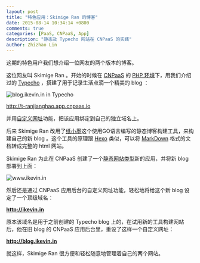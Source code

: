 ```yaml
---
layout: post
title: "特色应用：Skimige Ran 的博客"
date: 2015-08-14 10:34:14 +0800
comments: true
categories: [PaaS, CNPaaS, App]
description: "静态及 Typecho 网站在 CNPaaS 的实践"
author: Zhizhao Lin
---
```


这期的特色用户我们想介绍一位网友的两个版本的博客。

这位网友叫 Skimige Ran 。开始的时候在 [CNPaaS] 的 [PHP 环境]下，用我们介绍过的 [Typecho] ，搭建了用于记录生活点滴一个精美的 blog ：

<img class="center" src="{{root_url}}/images/posts/fa04a.jpg" title="blog.ikevin.in in Typecho"></img>

<http://t-ranjianghao.app.cnpaas.io>

并用[自定义网址]功能，把该应用绑定到自己的独立域名上。

后来 Skimige Ran 改用了[纸小墨]这个使用GO语言编写的静态博客构建工具，来构建自己的新 blog 。这个工具的原理跟 [Hexo] 类似，可以将 [MarkDown] 格式的文档转成完整的 html 网站。

Skimige Ran 为此在 CNPaaS 创建了一个[静态网站类型]新的应用，并将新 blog 部署到上面：

<img class="center" src="{{root_url}}/images/posts/fa04b.jpg" title="www.ikevin.in"></img>

然后还是通过 CNPaaS 应用后台的自定义网址功能，轻松地将给这个新 blog 设定了一个顶级域名：

**<http://ikevin.in>**

原本该域名是用于之前创建的 Typecho blog 上的，在试用新的工具构建网站后，他在旧 blog 的 CNPaaS 应用后台里，重设了这样一个自定义网址：

**<http://blog.ikevin.in>**

就这样，Skimige Ran 很方便和轻松随意地管理着自己的两个网站。



[CNPaas]:http://www.cnpaas.io
[Hexo]:http://hexo.io
[MarkDown]:http://daringfireball.net/projects/markdown/
[静态网站类型]:http://doc.cnpaas.io/tutorial/static.html
[PHP 环境]:http://doc.cnpaas.io/usage/php.html
[Typecho]:http://doc.cnpaas.io/tutorial/typecho.html
[自定义网址]:http://doc.cnpaas.io/usage/custom-domains.html
[纸小墨]:http://www.inkpaper.io